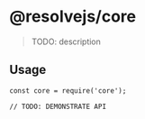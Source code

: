 # @resolvejs/core

> TODO: description

## Usage

```
const core = require('core');

// TODO: DEMONSTRATE API
```
